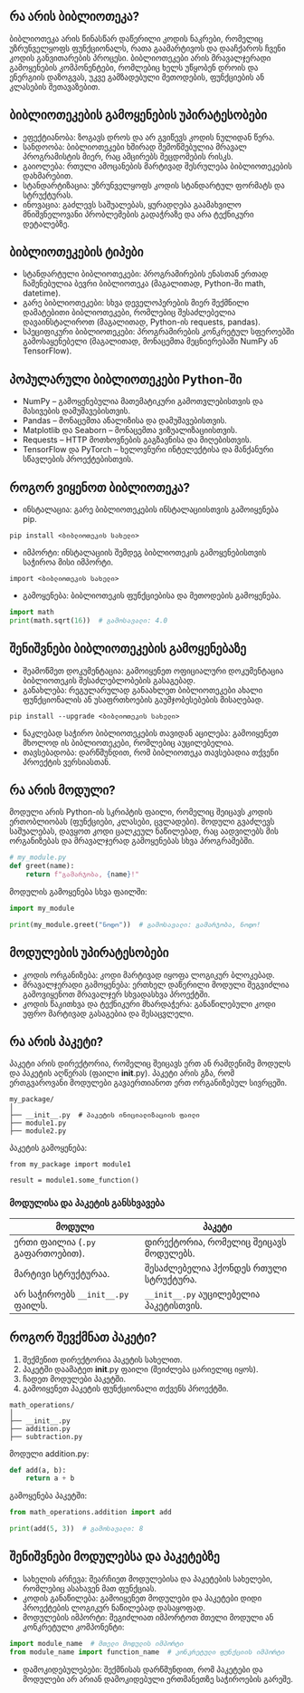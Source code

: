 ## რა არის ბიბლიოთეკა?

ბიბლიოთეკა არის წინასწარ დაწერილი კოდის ნაკრები, რომელიც უზრუნველყოფს ფუნქციონალს, რათა გაამარტივოს და დააჩქაროს ჩვენი კოდის განვითარების პროცესი. ბიბლიოთეკები არის მრავალჯერადი გამოყენების კომპონენტები, რომლებიც ხელს უწყობენ დროის და ენერგიის დაზოგვას, უკვე გამზადებული მეთოდების, ფუნქციების ან კლასების შეთავაზებით.

## ბიბლიოთეკების გამოყენების უპირატესობები

-   ეფექტიანობა: ზოგავს დროს და არ გვიწევს კოდის ნულიდან წერა.
-   სანდოობა: ბიბლიოთეკები ხშირად შემოწმებულია მრავალ პროგრამისტის მიერ, რაც ამცირებს შეცდომების რისკს.
-   გაიოლება: რთული ამოცანების მარტივად შესრულება ბიბლიოთეკების დახმარებით.
-   სტანდარტიზაცია: უზრუნველყოფს კოდის სტანდარტულ ფორმატს და სტრუქტურას.
-   ინოვაცია: გაძლევს საშუალებას, ყურადღება გაამახვილო მნიშვნელოვანი პრობლემების გადაჭრაზე და არა ტექნიკური დეტალებზე.

## ბიბლიოთეკების ტიპები

-   სტანდარტული ბიბლიოთეკები: პროგრამირების ენასთან ერთად ჩაშენებულია ბევრი ბიბლიოთეკა (მაგალითად, Python-ში math, datetime).
-   გარე ბიბლიოთეკები: სხვა დეველოპერების მიერ შექმნილი დამატებითი ბიბლიოთეკები, რომლებიც შესაძლებელია დავაინსტალიროთ (მაგალითად, Python-ის requests, pandas).
-   სპეციფიკური ბიბლიოთეკები: პროგრამირების კონკრეტულ სფეროებში გამოსაყენებელი (მაგალითად, მონაცემთა მეცნიერებაში NumPy ან TensorFlow).

## პოპულარული ბიბლიოთეკები Python-ში

-   NumPy – გამოყენებულია მათემატიკური გამოთვლებისთვის და მასივების დამუშავებისთვის.
-   Pandas – მონაცემთა ანალიზისა და დამუშავებისთვის.
-   Matplotlib და Seaborn – მონაცემთა ვიზუალიზაციისთვის.
-   Requests – HTTP მოთხოვნების გაგზავნისა და მიღებისთვის.
-   TensorFlow და PyTorch – ხელოვნური ინტელექტისა და მანქანური სწავლების პროექტებისთვის.

## როგორ ვიყენოთ ბიბლიოთეკა?

-   ინსტალაცია: გარე ბიბლიოთეკების ინსტალაციისთვის გამოიყენება pip.

```
pip install <ბიბლიოთეკის სახელი>
```

-   იმპორტი: ინსტალაციის შემდეგ ბიბლიოთეკის გამოყენებისთვის საჭიროა მისი იმპორტი.

```
import <ბიბლიოთეკის სახელი>
```

-   გამოყენება: ბიბლიოთეკის ფუნქციებისა და მეთოდების გამოყენება.

```python
import math
print(math.sqrt(16))  # გამოსავალი: 4.0
```

## შენიშვნები ბიბლიოთეკების გამოყენებაზე

-   შეამოწმეთ დოკუმენტაცია: გამოიყენეთ ოფიციალური დოკუმენტაცია ბიბლიოთეკის შესაძლებლობების გასაგებად.
-   განახლება: რეგულარულად განაახლეთ ბიბლიოთეკები ახალი ფუნქციონალის ან უსაფრთხოების გაუმჯობესებების მისაღებად.

```
pip install --upgrade <ბიბლიოთეკის სახელი>
```

-   ნაკლებად საჭირო ბიბლიოთეკების თავიდან აცილება: გამოიყენეთ მხოლოდ ის ბიბლიოთეკები, რომლებიც აუცილებელია.
-   თავსებადობა: დარწმუნდით, რომ ბიბლიოთეკა თავსებადია თქვენი პროექტის ვერსიასთან.

## რა არის მოდული?

მოდული არის Python-ის სკრიპტის ფაილი, რომელიც შეიცავს კოდის ერთობლიობას (ფუნქციები, კლასები, ცვლადები). მოდული გვაძლევს საშუალებას, დავყოთ კოდი ცალკეულ ნაწილებად, რაც აადვილებს მის ორგანიზებას და მრავალჯერად გამოყენებას სხვა პროგრამებში.

```python
# my_module.py
def greet(name):
    return f"გამარჯობა, {name}!"
```

მოდულის გამოყენება სხვა ფაილში:

```python
import my_module

print(my_module.greet("ნოდო"))  # გამოსავალი: გამარჯობა, ნოდო!
```

## მოდულების უპირატესობები

-   კოდის ორგანიზება: კოდი მარტივად იყოფა ლოგიკურ ბლოკებად.
-   მრავალჯერადი გამოყენება: ერთხელ დაწერილი მოდული შეგვიძლია გამოვიყენოთ მრავალჯერ სხვადასხვა პროექტში.
-   კოდის წაკითხვა და ტექნიკური მხარდაჭერა: განაწილებული კოდი უფრო მარტივად გასაგებია და შესაცვლელი.

## რა არის პაკეტი?

პაკეტი არის დირექტორია, რომელიც შეიცავს ერთ ან რამდენიმე მოდულს და პაკეტის აღწერას (ფაილი **init**.py). პაკეტი არის გზა, რომ ერთგვაროვანი მოდულები გავაერთიანოთ ერთ ორგანიზებულ სივრცეში.

```
my_package/
│
├── __init__.py  # პაკეტის ინიციალიზაციის ფაილი
├── module1.py
├── module2.py
```

პაკეტის გამოყენება:

```
from my_package import module1

result = module1.some_function()
```

### **მოდულისა და პაკეტის განსხვავება**

| **მოდული**                        | **პაკეტი**                             |
| --------------------------------- | -------------------------------------- |
| ერთი ფაილია (`.py` გაფართოებით).  | დირექტორია, რომელიც შეიცავს მოდულებს.  |
| მარტივი სტრუქტურაა.               | შესაძლებელია ჰქონდეს რთული სტრუქტურა.  |
| არ საჭიროებს `__init__.py` ფაილს. | `__init__.py` აუცილებელია პაკეტისთვის. |

## როგორ შევქმნათ პაკეტი?

1. შექმენით დირექტორია პაკეტის სახელით.
2. პაკეტში დაამატეთ **init**.py ფაილი (შეიძლება ცარიელიც იყოს).
3. ჩადეთ მოდულები პაკეტში.
4. გამოიყენეთ პაკეტის ფუნქციონალი თქვენს პროექტში.

```
math_operations/
│
├── __init__.py
├── addition.py
├── subtraction.py
```

მოდული addition.py:

```python
def add(a, b):
    return a + b
```

გამოყენება პაკეტში:

```python
from math_operations.addition import add

print(add(5, 3))  # გამოსავალი: 8
```

## შენიშვნები მოდულებსა და პაკეტებზე

-   სახელის არჩევა: შეარჩიეთ მოდულებისა და პაკეტების სახელები, რომლებიც ასახავენ მათ ფუნქციას.
-   კოდის განაწილება: გამოიყენეთ მოდულები და პაკეტები დიდი პროექტების ლოგიკურ ნაწილებად დასაყოფად.
-   მოდულების იმპორტი: შეგიძლიათ იმპორტოთ მთელი მოდული ან კონკრეტული კომპონენტი:

```python
import module_name  # მთელი მოდულის იმპორტი
from module_name import function_name  # კონკრეტული ფუნქციის იმპორტი
```

-   დამოკიდებულებები: შექმნისას დარწმუნდით, რომ პაკეტები და მოდულები არ არიან დამოკიდებული ერთმანეთზე საჭიროების გარეშე.
